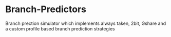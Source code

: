 # Branch-Predictors
Branch prection simulator which implements always taken, 2bit, Gshare and a custom profile based branch prediction strategies

